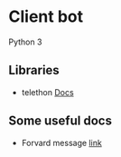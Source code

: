 # Client bot

Python 3

## Libraries
 - telethon [Docs](https://telethon.readthedocs.io)


## Some useful docs
 - Forvard message [link](https://telethon.readthedocs.io/en/latest/extra/examples/telegram-client.html#forwarding-messages)
